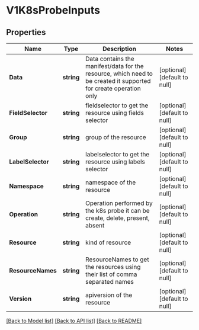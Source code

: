 # V1K8sProbeInputs

## Properties
Name | Type | Description | Notes
------------ | ------------- | ------------- | -------------
**Data** | **string** | Data contains the manifest/data for the resource, which need to be created it supported for create operation only | [optional] [default to null]
**FieldSelector** | **string** | fieldselector to get the resource using fields selector | [optional] [default to null]
**Group** | **string** | group of the resource | [optional] [default to null]
**LabelSelector** | **string** | labelselector to get the resource using labels selector | [optional] [default to null]
**Namespace** | **string** | namespace of the resource | [optional] [default to null]
**Operation** | **string** | Operation performed by the k8s probe it can be create, delete, present, absent | [optional] [default to null]
**Resource** | **string** | kind of resource | [optional] [default to null]
**ResourceNames** | **string** | ResourceNames to get the resources using their list of comma separated names | [optional] [default to null]
**Version** | **string** | apiversion of the resource | [optional] [default to null]

[[Back to Model list]](../README.md#documentation-for-models) [[Back to API list]](../README.md#documentation-for-api-endpoints) [[Back to README]](../README.md)

